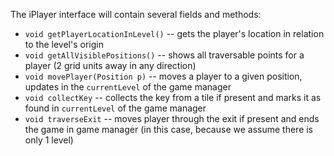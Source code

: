 The iPlayer interface will contain several fields and methods:
* `void getPlayerLocationInLevel()` -- gets the player's location in relation to the level's origin
* `void getAllVisiblePositions()` -- shows all traversable points for a player (2 grid units away in any direction)
* `void movePlayer(Position p)` -- moves a player to a given position, updates in the `currentLevel` of the game manager
* `void collectKey` -- collects the key from a tile if present and marks it as found in `currentLevel` of the game manager
* `void traverseExit` -- moves player through the exit if present and ends the game in game manager (in this case, because we assume there is only 1 level)

